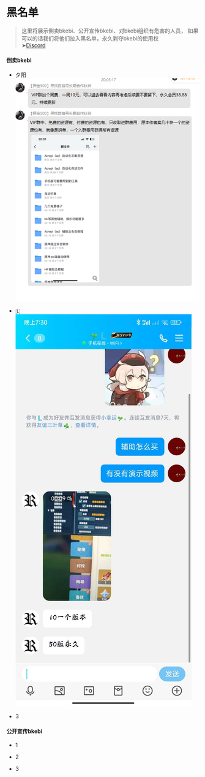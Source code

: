 # 黑名单

> 这里将展示倒卖bkebi、公开宣传bkebi、对bkebi组织有危害的人员， 如果可以的话我们将他们拉入黑名单，永久剥夺bkebi的使用权     
  ➤[Discord](https://discord.com/channels/1026295403282436097/1078193492146274395)

#### 倒卖bkebi
- 夕阳   
![1](_images/ZH_CN/BlackList/3286740397.png ':size=10%')

- 🇱   
![1](_images/ZH_CN/BlackList/2462226711.png ':size=10%')

- 3

#### 公开宣传bkebi

- 1

- 2

- 3